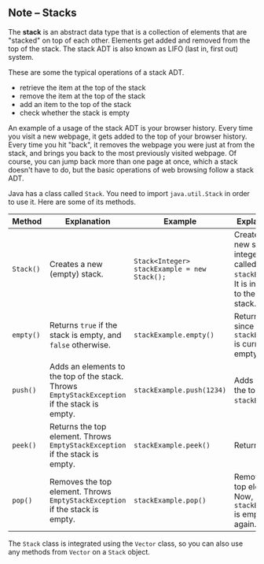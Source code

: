 ## Note – Stacks

The **stack** is an abstract data type that is a collection of elements that are "stacked" on top of each other. Elements get added and removed from the top of the stack. The stack ADT is also known as LIFO (last in, first out) system. 

These are some the typical operations of a stack ADT.

* retrieve the item at the top of the stack
* remove the item at the top of the stack
* add an item to the top of the stack
* check whether the stack is empty

An example of a usage of the stack ADT is your browser history. Every time you visit a new webpage, it gets added to the top of your browser history. Every time you hit "back", it removes the webpage you were just at from the stack, and brings you back to the most previously visited webpage. Of course, you can jump back more than one page at once, which a stack doesn't have to do, but the basic operations of web browsing follow a stack ADT.

Java has a class called `Stack`. You need to import `java.util.Stack` in order to use it. Here are some of its methods. 

| Method    | Explanation                                                  | Example                                      | Explanation                                                  |
| --------- | ------------------------------------------------------------ | -------------------------------------------- | ------------------------------------------------------------ |
| `Stack()` | Creates a new (empty) stack.                                 | `Stack<Integer> stackExample = new Stack();` | Creates a new stack of integers called `stackExample`. It is initialized to the empty stack. |
| `empty()` | Returns `true` if the stack is empty, and `false` otherwise. | `stackExample.empty()`                       | Returns `true`, since `stackExample` is currently empty.     |
| `push()`  | Adds an elements to the top of the stack. Throws `EmptyStackException` if the stack is empty. | `stackExample.push(1234)`                    | Adds `1234` to the top of `stackExample`.                    |
| `peek()`  | Returns the top element. Throws `EmptyStackException` if the stack is empty. | `stackExample.peek()`                        | Returns  `1234`.                                             |
| `pop()`   | Removes the top element. Throws `EmptyStackException` if the stack is empty. | `stackExample.pop()`                         | Removes the top element. Now, `stackExample` is empty again. |

The `Stack` class is integrated using the `Vector` class, so you can also use any methods from `Vector` on a `Stack` object. 
